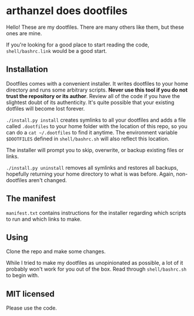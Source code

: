 arthanzel does dootfiles
=====================
Hello! These are my dootfiles. There are many others like them, but these ones are mine.

If you're looking for a good place to start reading the code, `shell/bashrc.link` would be a good start.

Installation
------------
Dootfiles comes with a convenient installer. It writes dootfiles to your home directory and runs some arbitrary scripts. **Never use this tool if you do not trust the repository or its author**. Review all of the code if you have the slightest doubt of its authenticity. It's quite possible that your existing dotfiles will become lost forever.

`./install.py install` creates symlinks to all your dootfiles and adds a file called `.dootfiles` to your home folder with the location of this repo, so you can do a `cat ~/.dootfiles` to find it anytime. The environment variable `$DOOTFILES` defined in `shell/bashrc.sh` will also reflect this location.

The installer will prompt you to skip, overwrite, or backup existing files or links.

`./install.py uninstall` removes all symlinks and restores all backups, hopefully returning your home directory to what is was before. Again, non-dootfiles aren't changed.

The manifest
------------
`manifest.txt` contains instructions for the installer regarding which scripts to run and which links to make.

Using
-----
Clone the repo and make some changes.

While I tried to make my dootfiles as unopinionated as possible, a lot of it probably won't work for you out of the box. Read through `shell/bashrc.sh` to begin with.

MIT licensed
------------
Please use the code.
